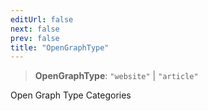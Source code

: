 ```yaml
---
editUrl: false
next: false
prev: false
title: "OpenGraphType"
---
```


> **OpenGraphType**: `"website"` \| `"article"`

Open Graph Type Categories
